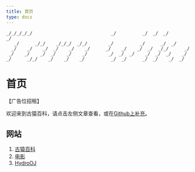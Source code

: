 ```yaml
---
title: 首页
type: docs
---
```


```text
_/_/_/_/_/                              _/          _/  _/  _/        _/
   _/      _/_/    _/_/_/  _/_/        _/          _/      _/  _/
  _/    _/    _/  _/    _/    _/      _/    _/    _/  _/  _/_/      _/
 _/    _/    _/  _/    _/    _/        _/  _/  _/    _/  _/  _/    _/
_/      _/_/    _/    _/    _/          _/  _/      _/  _/    _/  _/
```

# 首页

【广告位招租】

欢迎来到古猿百科，请点击左侧文章查看，或在[Github上补充](https://github.com/lyz0603/tom-wiki-src)。

## 网站

1. [古猿百科](https://lyz0603.github.io/)
2. [电影](https://pan.huang1111.cn/s/byjodTY?path=%2F)
3. [HydroOJ](http://34.229.9.7/)
